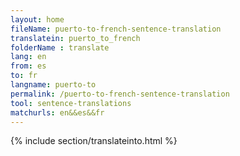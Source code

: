 ```yaml
---
layout: home
fileName: puerto-to-french-sentence-translation
translatein: puerto_to_french
folderName : translate
lang: en
from: es
to: fr
langname: puerto-to
permalink: /puerto-to-french-sentence-translation
tool: sentence-translations
matchurls: en&&es&&fr
---
```

{% include section/translateinto.html %}
